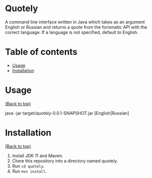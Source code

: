 # Quotely

A command line interface written in Java which takes as an argument English or Russian and returns a quote from the forismatic API with the correct language. If a language is not specified, default to English.

# Table of contents

- [Usage](#usage)
- [Installation](#installation)

# Usage

[(Back to top)](#table-of-contents)

java -jar target/quotely-0.0.1-SNAPSHOT.jar [English|Russian]


# Installation

[(Back to top)](#table-of-contents)

1. Install JDK 11 and Maven.
2. Clone this repository into a directory named quotely.
3. Run `cd quotely`.
4. Run `mvn install`.
